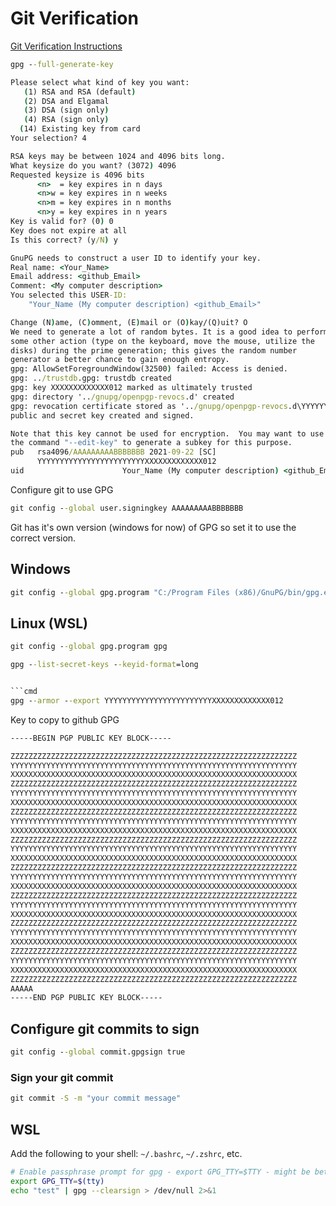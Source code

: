 # Git Verification 

[Git Verification Instructions](https://docs.github.com/en/authentication/managing-commit-signature-verification/generating-a-new-gpg-key)

```cmd
gpg --full-generate-key
```

```cmd
Please select what kind of key you want:
   (1) RSA and RSA (default)
   (2) DSA and Elgamal
   (3) DSA (sign only)
   (4) RSA (sign only)
  (14) Existing key from card
Your selection? 4
```
```cmd
RSA keys may be between 1024 and 4096 bits long.
What keysize do you want? (3072) 4096
Requested keysize is 4096 bits        
      <n>  = key expires in n days
      <n>w = key expires in n weeks
      <n>m = key expires in n months
      <n>y = key expires in n years
Key is valid for? (0) 0
Key does not expire at all
Is this correct? (y/N) y

GnuPG needs to construct a user ID to identify your key.
Real name: <Your_Name>
Email address: <github_Email>
Comment: <My computer description>
You selected this USER-ID:
    "Your_Name (My computer description) <github_Email>"

Change (N)ame, (C)omment, (E)mail or (O)kay/(Q)uit? O
We need to generate a lot of random bytes. It is a good idea to perform
some other action (type on the keyboard, move the mouse, utilize the
disks) during the prime generation; this gives the random number
generator a better chance to gain enough entropy.
gpg: AllowSetForegroundWindow(32500) failed: Access is denied.
gpg: ../trustdb.gpg: trustdb created
gpg: key XXXXXXXXXXXXX012 marked as ultimately trusted
gpg: directory '../gnupg/openpgp-revocs.d' created
gpg: revocation certificate stored as '../gnupg/openpgp-revocs.d\YYYYYYYYYYYYYYYYYYYYYYYYXXXXXXXXXXXXX012.rev'
public and secret key created and signed.

Note that this key cannot be used for encryption.  You may want to use
the command "--edit-key" to generate a subkey for this purpose.
pub   rsa4096/AAAAAAAAABBBBBBB 2021-09-22 [SC]
      YYYYYYYYYYYYYYYYYYYYYYYYXXXXXXXXXXXXX012
uid                      Your_Name (My computer description) <github_Email>
```

Configure git to use GPG

```cmd
git config --global user.signingkey AAAAAAAAABBBBBBB
```

Git has it's own version (windows for now) of GPG so set it to use the correct version.

## Windows
```cmd
git config --global gpg.program "C:/Program Files (x86)/GnuPG/bin/gpg.exe"
```

## Linux (WSL)
```cmd
git config --global gpg.program gpg
```

```cmd
gpg --list-secret-keys --keyid-format=long
```
```cmd

```cmd
gpg --armor --export YYYYYYYYYYYYYYYYYYYYYYYYXXXXXXXXXXXXX012
```
Key to copy to github GPG
```cmd
-----BEGIN PGP PUBLIC KEY BLOCK-----

ZZZZZZZZZZZZZZZZZZZZZZZZZZZZZZZZZZZZZZZZZZZZZZZZZZZZZZZZZZZZZZZZ
YYYYYYYYYYYYYYYYYYYYYYYYYYYYYYYYYYYYYYYYYYYYYYYYYYYYYYYYYYYYYYYY
XXXXXXXXXXXXXXXXXXXXXXXXXXXXXXXXXXXXXXXXXXXXXXXXXXXXXXXXXXXXXXXX
ZZZZZZZZZZZZZZZZZZZZZZZZZZZZZZZZZZZZZZZZZZZZZZZZZZZZZZZZZZZZZZZZ
YYYYYYYYYYYYYYYYYYYYYYYYYYYYYYYYYYYYYYYYYYYYYYYYYYYYYYYYYYYYYYYY
XXXXXXXXXXXXXXXXXXXXXXXXXXXXXXXXXXXXXXXXXXXXXXXXXXXXXXXXXXXXXXXX
ZZZZZZZZZZZZZZZZZZZZZZZZZZZZZZZZZZZZZZZZZZZZZZZZZZZZZZZZZZZZZZZZ
YYYYYYYYYYYYYYYYYYYYYYYYYYYYYYYYYYYYYYYYYYYYYYYYYYYYYYYYYYYYYYYY
XXXXXXXXXXXXXXXXXXXXXXXXXXXXXXXXXXXXXXXXXXXXXXXXXXXXXXXXXXXXXXXX
ZZZZZZZZZZZZZZZZZZZZZZZZZZZZZZZZZZZZZZZZZZZZZZZZZZZZZZZZZZZZZZZZ
YYYYYYYYYYYYYYYYYYYYYYYYYYYYYYYYYYYYYYYYYYYYYYYYYYYYYYYYYYYYYYYY
XXXXXXXXXXXXXXXXXXXXXXXXXXXXXXXXXXXXXXXXXXXXXXXXXXXXXXXXXXXXXXXX
ZZZZZZZZZZZZZZZZZZZZZZZZZZZZZZZZZZZZZZZZZZZZZZZZZZZZZZZZZZZZZZZZ
YYYYYYYYYYYYYYYYYYYYYYYYYYYYYYYYYYYYYYYYYYYYYYYYYYYYYYYYYYYYYYYY
XXXXXXXXXXXXXXXXXXXXXXXXXXXXXXXXXXXXXXXXXXXXXXXXXXXXXXXXXXXXXXXX
ZZZZZZZZZZZZZZZZZZZZZZZZZZZZZZZZZZZZZZZZZZZZZZZZZZZZZZZZZZZZZZZZ
YYYYYYYYYYYYYYYYYYYYYYYYYYYYYYYYYYYYYYYYYYYYYYYYYYYYYYYYYYYYYYYY
XXXXXXXXXXXXXXXXXXXXXXXXXXXXXXXXXXXXXXXXXXXXXXXXXXXXXXXXXXXXXXXX
ZZZZZZZZZZZZZZZZZZZZZZZZZZZZZZZZZZZZZZZZZZZZZZZZZZZZZZZZZZZZZZZZ
YYYYYYYYYYYYYYYYYYYYYYYYYYYYYYYYYYYYYYYYYYYYYYYYYYYYYYYYYYYYYYYY
XXXXXXXXXXXXXXXXXXXXXXXXXXXXXXXXXXXXXXXXXXXXXXXXXXXXXXXXXXXXXXXX
ZZZZZZZZZZZZZZZZZZZZZZZZZZZZZZZZZZZZZZZZZZZZZZZZZZZZZZZZZZZZZZZZ
YYYYYYYYYYYYYYYYYYYYYYYYYYYYYYYYYYYYYYYYYYYYYYYYYYYYYYYYYYYYYYYY
XXXXXXXXXXXXXXXXXXXXXXXXXXXXXXXXXXXXXXXXXXXXXXXXXXXXXXXXXXXXXXXX
ZZZZZZZZZZZZZZZZZZZZZZZZZZZZZZZZZZZZZZZZZZZZZZZZZZZZZZZZZZZZZZZZ
AAAAA
-----END PGP PUBLIC KEY BLOCK-----
```

## Configure git commits to sign

```cmd
git config --global commit.gpgsign true
```

### Sign your git commit

```cmd
git commit -S -m "your commit message"
```

## WSL 

Add the following to your shell:  `~/.bashrc`, `~/.zshrc`, etc.

```bash
# Enable passphrase prompt for gpg - export GPG_TTY=$TTY - might be better on some systems.
export GPG_TTY=$(tty)
echo "test" | gpg --clearsign > /dev/null 2>&1
```
